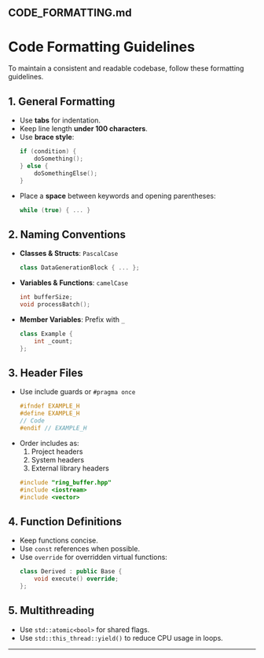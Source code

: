 ## CODE_FORMATTING.md

# Code Formatting Guidelines

To maintain a consistent and readable codebase, follow these formatting guidelines.

## 1. General Formatting
- Use **tabs** for indentation.
- Keep line length **under 100 characters**.
- Use **brace style**:
  ```cpp
  if (condition) {
      doSomething();
  } else {
      doSomethingElse();
  }
  ```
- Place a **space** between keywords and opening parentheses:
  ```cpp
  while (true) { ... }
  ```

## 2. Naming Conventions
- **Classes & Structs**: `PascalCase`
  ```cpp
  class DataGenerationBlock { ... };
  ```
- **Variables & Functions**: `camelCase`
  ```cpp
  int bufferSize;
  void processBatch();
  ```
- **Member Variables**: Prefix with `_`
  ```cpp
  class Example {
      int _count;
  };
  ```

## 3. Header Files
- Use include guards or `#pragma once`
  ```cpp
  #ifndef EXAMPLE_H
  #define EXAMPLE_H
  // Code
  #endif // EXAMPLE_H
  ```
- Order includes as:
  1. Project headers
  2. System headers
  3. External library headers
  ```cpp
  #include "ring_buffer.hpp"
  #include <iostream>
  #include <vector>
  ```

## 4. Function Definitions
- Keep functions concise.
- Use `const` references when possible.
- Use `override` for overridden virtual functions:
  ```cpp
  class Derived : public Base {
      void execute() override;
  };
  ```

## 5. Multithreading
- Use `std::atomic<bool>` for shared flags.
- Use `std::this_thread::yield()` to reduce CPU usage in loops.

---

